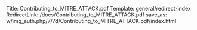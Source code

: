 Title: Contributing_to_MITRE_ATTACK.pdf
Template: general/redirect-index
RedirectLink: /docs/Contributing_to_MITRE_ATTACK.pdf
save_as: w/img_auth.php/7/7d/Contributing_to_MITRE_ATTACK.pdf/index.html
